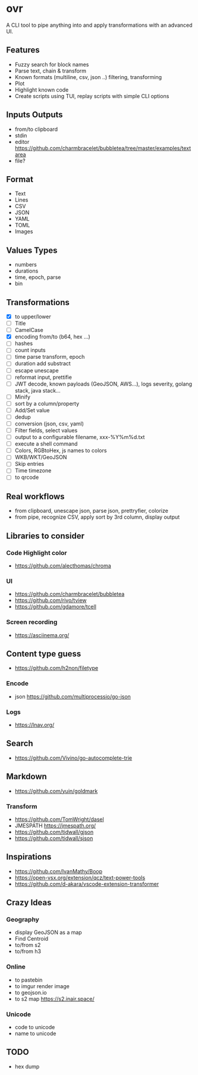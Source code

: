 # ovr

A CLI tool to pipe anything into and apply transformations with an advanced UI.

## Features
- Fuzzy search for block names
- Parse text, chain & transform
- Known formats (multiline, csv, json ..) filtering, transforming
- Plot 
- Highlight known code
- Create scripts using TUI, replay scripts with simple CLI options

## Inputs Outputs
- from/to clipboard
- stdin
- editor https://github.com/charmbracelet/bubbletea/tree/master/examples/textarea
- file?


## Format

- Text
- Lines
- CSV
- JSON
- YAML
- TOML
- Images

## Values Types

- numbers
- durations
- time, epoch, parse
- bin



## Transformations

- [X] to upper/lower
- [ ] Title
- [ ] CamelCase
- [X] encoding from/to (b64, hex ...)
- [ ] hashes
- [ ] count inputs
- [ ] time parse transform, epoch 
- [ ] duration add substract
- [ ] escape unescape
- [ ] reformat input, prettifie
- [ ] JWT decode, known payloads (GeoJSON, AWS...), logs severity, golang stack, java stack...
- [ ] Minify 
- [ ] sort by a column/property
- [ ] Add/Set value
- [ ] dedup
- [ ] conversion (json, csv, yaml)
- [ ] Filter fields, select values
- [ ] output to a configurable filename, xxx-%Y%m%d.txt
- [ ] execute a shell command
- [ ] Colors, RGBtoHex, js names to colors
- [ ] WKB/WKT/GeoJSON
- [ ] Skip entries
- [ ] Time timezone
- [ ] to qrcode

## Real workflows

- from clipboard, unescape json, parse json, prettryfier, colorize
- from pipe, recognize CSV, apply sort by 3rd column, display output

## Libraries to consider

### Code Highlight color

- https://github.com/alecthomas/chroma

### UI

- https://github.com/charmbracelet/bubbletea 
- https://github.com/rivo/tview
- https://github.com/gdamore/tcell

### Screen recording

- https://asciinema.org/


## Content type guess

- https://github.com/h2non/filetype

### Encode

- json https://github.com/multiprocessio/go-json

### Logs

- https://lnav.org/

## Search

- https://github.com/Vivino/go-autocomplete-trie

## Markdown

- https://github.com/yuin/goldmark

### Transform

- https://github.com/TomWright/dasel
- JMESPATH https://jmespath.org/
- https://github.com/tidwall/gjson
- https://github.com/tidwall/sjson

## Inspirations

- https://github.com/IvanMathy/Boop
- https://open-vsx.org/extension/qcz/text-power-tools
- https://github.com/d-akara/vscode-extension-transformer

## Crazy Ideas

### Geography

- display GeoJSON as a map
- Find Centroid
- to/from s2
- to/from h3

### Online

- to pastebin
- to imgur render image
- to geojson.io
- to s2 map https://s2.inair.space/

### Unicode

- code to unicode
- name to unicode

## TODO

- hex dump
